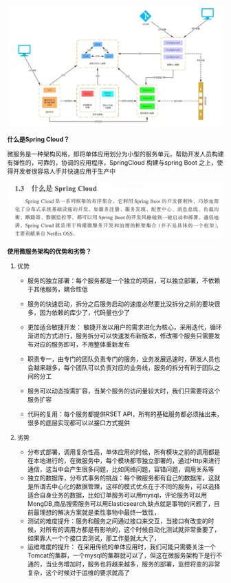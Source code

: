  ![image-20200620105614579](assets/image-20200620105614579.png)

**什么是Spring Cloud？**

 微服务是一种架构风格，即将单体应用划分为小型的服务单元，帮助开发人员构建有弹性的，可靠的，协调的应用程序，SpringCloud 构建与spring Boot 之上，使得开发者很容易人手并快速应用于生产中

![image-20200620113943391](assets/image-20200620113943391.png)

 **使用微服务架构的优势和劣势？**

  1. 优势

     - 服务的独立部署：每个服务都是一个独立的项目，可以独立部署，不依赖于其他服务，耦合性低

     -  服务的快速启动，拆分之后服务启动的速度必然要比没拆分之前的要块很多，因为依赖的库少了，代码量也少了
     - 更加适合敏捷开发： 敏捷开发以用户的需求进化为核心，采用迭代，循环渐进的方式进行，服务拆分可以快速发布新版本，修改哪个服务只需要发布对应的服务即可，不用整体重新发布
     - 职责专一，由专门的团队负责专门的服务，业务发展迅速时，研发人员也会越来越多，每个团队可以负责对应的业务线，服务的拆分有利于团队之间的分工
     - 服务可以动态按需扩容，当某个服务的访问量较大时，我们只需要将这个服务扩容
     - 代码的复用：每个服务都提供RSET API，所有的基础服务都必须抽出来，很多的底层实现都可以以接口方式提供

  2. 劣势

     - 分布式部署，调用复杂性高，单体应用的时候，所有模块之前的调用都是在本地进行的，在微服务中，每个模块都市独立部署的，通过Http来进行通信，这当中会产生很多问题，比如网络问题，容错问题，调用关系等
     - 独立的数据库，分布式事务的挑战：每个微服务都有自己的数据库，这就是所谓去中心化的数据管理，这样的模式优点在于不同的服务，可以选择适合自身业务的数据，比如订单服务可以用mysql，评论服务可以用MongDB,商品搜索服务可以用Elasticsearch,缺点就是事物的问题了，目前最理想的解决方案就是柔性事物中最终一致性，
     - 测试的难度提升：服务和服务之间通过接口来交互，当接口有改变的时候，对所有的调用方都是有影响的，这个时候自动化测试就非常重要了，如果靠人一个个接口去测试，那工作量就太大了，
     - 运维难度的提升： 在采用传统的单体应用时，我们可能只需要关注一个Tomcat的集群，一个mysql的集群就可以了，但这在微服务架构下是行不通的，当业务增加时，服务也将越来越多，服务的部署，监控将变的非常复杂，这个时候对于运维的要求就高了































​	